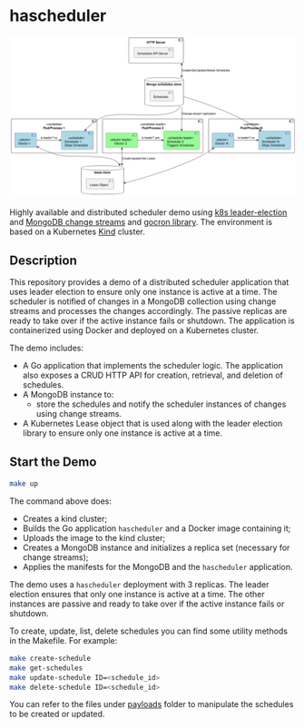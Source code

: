 # hascheduler

![hascheduler](./hascheduler.png)

Highly available and distributed scheduler demo using [k8s leader-election](https://pkg.go.dev/k8s.io/client-go/tools/leaderelection) and 
[MongoDB change streams](https://www.mongodb.com/docs/manual/changeStreams/) and [gocron library](https://github.com/go-co-op/gocron). 
The environment is based on a Kubernetes [Kind](https://kind.sigs.k8s.io/) cluster.

## Description

This repository provides a demo of a distributed scheduler application that uses leader election to ensure only one instance is active at a time.
The scheduler is notified of changes in a MongoDB collection using change streams and processes the changes accordingly. The passive replicas 
are ready to take over if the active instance fails or shutdown. The application is containerized using Docker and deployed on a Kubernetes cluster.

The demo includes:

- A Go application that implements the scheduler logic. The application also exposes a CRUD HTTP API for creation, retrieval, and deletion of schedules.
- A MongoDB instance to:
  - store the schedules and notify the scheduler instances of changes using change streams.
- A Kubernetes Lease object that is used along with the leader election library to ensure only one instance is active at a time.

## Start the Demo

```sh
make up
```
The command above does:
* Creates a kind cluster;
* Builds the Go application `hascheduler` and a Docker image containing it;
* Uploads the image to the kind cluster;
* Creates a MongoDB instance and initializes a replica set (necessary for change streams);
* Applies the manifests for the MongoDB and the `hascheduler` application.

The demo uses a `hascheduler` deployment with 3 replicas. The leader election ensures that only one instance is active at a time. 
The other instances are passive and ready to take over if the active instance fails or shutdown.

To create, update, list, delete schedules you can find some utility methods in the Makefile. For example:

```sh
make create-schedule
make get-schedules
make update-schedule ID=<schedule_id>
make delete-schedule ID=<schedule_id>
```

You can refer to the files under [payloads](./payloads) folder to manipulate the schedules to be created or updated.
